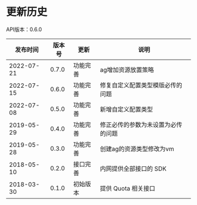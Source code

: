 # 更新历史 #
API版本：0.6.0

| 发布时间       | 版本号   |更新| 说明                |
|------------|-------|---|-------------------|
| 2022-07-21 | 0.7.0 |功能完善| ag增加资源放置策略        |
| 2022-07-15 | 0.6.0 |功能完善| 修复自定义配置类型模版必传的问题  |
| 2022-07-08 | 0.5.0 |功能完善| 新增自定义配置类型         |
| 2019-05-29 | 0.4.0 |功能完善| 修正必传的参数为未设置为必传的问题 |
| 2019-05-28 | 0.3.0 |功能完善| 创建ag的资源类型修改为vm    |
| 2018-05-10 | 0.2.0 |接口完善| 内网提供全部接口的 SDK     |
| 2018-03-30 | 0.1.0 |初始版本| 提供 Quota 相关接口     |
